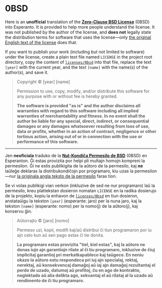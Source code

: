 # 0BSD

Here is an **unofficial** translation of the [**Zero-Clause BSD License**](https://opensource.org/license/0bsd) (0BSD) into Esperanto. It is provided to help more people understand the license. It was not published by the author of the license, and **does not** legally state the distribution terms for software that uses the license—only [the original English text of the license](licenses/0bsd) does that.

If you want to publish your work (including but not limited to software) under the license, create a plain text file named `LICENSE` in the project root directory, copy the content of [`licenses/0bsd`](licenses/0bsd) into that file, replace the text `[year]` with the current year, and the text `[name]` with the name(s) of the author(s), and save it.

> Copyright © [year] [name]
>
> Permission to use, copy, modify, and/or distribute this software for any purpose with or without fee is hereby granted.
>
> **The software is provided "as is" and the author disclaims all warranties with regard to this software including all implied warranties of merchantability and fitness. In no event shall the author be liable for any special, direct, indirect, or consequential damages or any damages whatsoever resulting from loss of use, data or profits, whether in an action of contract, negligence or other tortious action, arising out of or in connection with the use or performance of this software.**

---

Jen **neoficiala** traduko de la [**Nul-Kondiĉa Permesilo de BSD**](https://opensource.org/license/0bsd) (0BSD) en Esperanton. Ĝi estas provizita por helpi pli multajn homojn kompreni la permesilon. Ĝi ne estis publikigita de la aŭtoro de la permesilo, kaj **ne** laŭleĝe deklaras la distribukondiĉojn por programaro, kiu uzas la permesilon—nur [la originala angla teksto de la permesilo](licenses/0bsd) faras tion.

Se vi volas publikigi vian verkon (inkluzive de sed ne nur programaro) laŭ la permesilo, kreu plattekstan dosieron nomatan `LICENSE` en la radika dosierujo de la projekto, kopiu la enhavon de [`licenses/0bsd`](licenses/0bsd) en tiun dosieron, anstataŭigu la tekston `[year]` (esperante: jaro) per la nuna jaro, kaj la tekston `[name]` (esperante: nomo) per la nomo(j) de la aŭtoro(j), kaj konservu ĝin.

> Aŭtorrajto © [jaro] [nomo]
>
> Permeso uzi, kopii, modifi kaj/aŭ distribui ĉi tiun programaron por iu ajn celo kun aŭ sen pago estas ĉi tie donita.
>
> **La programaro estas provizita "tiel, kiel estas", kaj la aŭtoro ne donas iujn ajn garantiojn rilate al ĉi tiu programaro, inkluzive de ĉiuj implicitaj garantioj pri merkatkapableco kaj taŭgeco. En neniu okazo la aŭtoro estu respondeca pri iuj ajn specialaj, rektaj, nerektaj, aŭ konsekvencaj damaĝoj aŭ iaj ajn damaĝoj rezultantaj el perdo de uzado, datumoj aŭ profitoj, ĉu en ago de kontrakto, neglektado aŭ alia delikta ago, sekvantaj el aŭ rilataj al la uzado aŭ rendimento de ĉi tiu programaro.**
